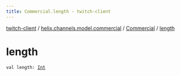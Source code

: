 ```yaml
---
title: Commercial.length - twitch-client
---
```


[twitch-client](../../index.html) / [helix.channels.model.commercial](../index.html) / [Commercial](index.html) / [length](./length.html)

# length

`val length: `[`Int`](https://kotlinlang.org/api/latest/jvm/stdlib/kotlin/-int/index.html)